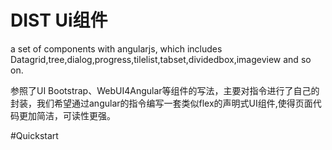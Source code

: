 # DIST Ui组件
a set of components with angularjs, which includes Datagrid,tree,dialog,progress,tilelist,tabset,dividedbox,imageview and so on.

参照了UI Bootstrap、WebUI4Angular等组件的写法，主要对指令进行了自己的封装，我们希望通过angular的指令编写一套类似flex的声明式UI组件,使得页面代码更加简洁，可读性更强。

#Quickstart


